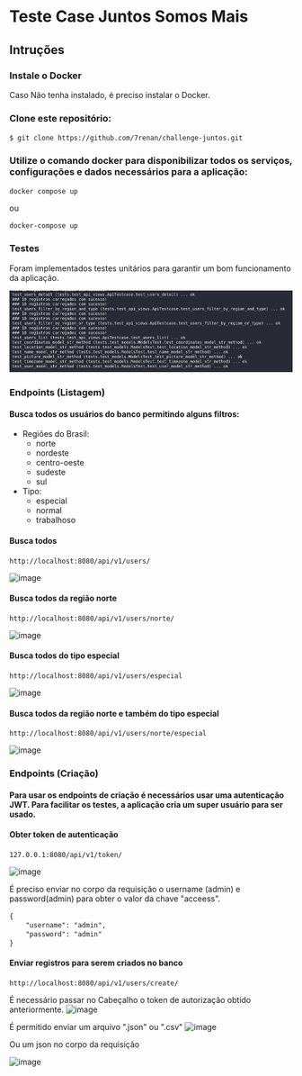 # Teste Case Juntos Somos Mais
## Intruções

### Instale o Docker 

Caso Não tenha instalado, é preciso instalar o Docker.

### Clone este repositório:

```
$ git clone https://github.com/7renan/challenge-juntos.git

```

### Utilize o comando docker para disponibilizar todos os serviços, configurações e dados necessários para a aplicação:


```
docker compose up 
```
ou 

```
docker-compose up

```

### Testes

Foram implementados testes unitários para garantir um bom funcionamento da aplicação.

![alt text](image.png)

### Endpoints (Listagem)

#### Busca todos os usuários do banco permitindo alguns filtros:

 - Regiões do Brasil:
     - norte
     - nordeste
     - centro-oeste
     - sudeste
     - sul
 - Tipo:
    - especial
    - normal
    - trabalhoso

#### Busca todos
```
http://localhost:8080/api/v1/users/
``` 
![image](https://github.com/user-attachments/assets/43b60919-1a36-4375-88e4-f7ff27ae1f3d)


#### Busca todos da região norte
```
http://localhost:8080/api/v1/users/norte/
```
![image](https://github.com/user-attachments/assets/c3131fa8-7b40-45a9-9a10-4041eed859bb)


#### Busca todos do tipo especial
```
http://localhost:8080/api/v1/users/especial
```
![image](https://github.com/user-attachments/assets/40d6eaba-a260-46aa-83d3-a185e71c7e55)


#### Busca todos da região norte e também do tipo especial
```
http://localhost:8080/api/v1/users/norte/especial
```

![image](https://github.com/user-attachments/assets/18c53ed0-4e6d-432e-a5d5-d5e11d097724)


### Endpoints (Criação)
#### Para usar os endpoints de criação é necessários usar uma autenticação JWT. Para facilitar os testes, a aplicação cria um super usuário para ser usado.

#### Obter token de autenticação
```
127.0.0.1:8080/api/v1/token/
```
![image](https://github.com/user-attachments/assets/96028bc0-42e6-4654-b123-ebb3d8215197)


É preciso enviar no corpo da requisição o username (admin) e password(admin) para obter o valor da chave "acceess".

```
{
    "username": "admin",
    "password": "admin"
}
```

#### Enviar registros para serem criados no banco

```
http://localhost:8080/api/v1/users/create/
```
É necessário passar no Cabeçalho o token de autorização obtido anteriormente.
![image](https://github.com/user-attachments/assets/de5cfd5a-36bd-4d17-8c79-d1d23bc1f1ce)


É permitido enviar um arquivo ".json" ou ".csv"
![image](https://github.com/user-attachments/assets/7eae5e09-a296-462c-8687-49bf3f893c12)


Ou um json no corpo da requisição

![image](https://github.com/user-attachments/assets/a4b3bd79-eed1-47e3-8a6c-ebf76f90f583)






















